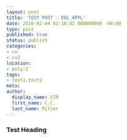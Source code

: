 ```yaml
---
layout: post
title: 'TEST POST - EOL APPL'
date: 2016-02-04 02:18:42.000000000 -04:00
type: post
published: true
status: publish
categories:
- cv
- cv2
location:
- poly:2
tags:
- test1,test2
meta:
author:
  display_name: CCM
  first_name: C.C.
  last_name: Miller
---
```


### Test Heading